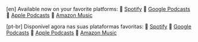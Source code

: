 [en] Available now on your favorite platforms:
🔗 [Spotify](https://open.spotify.com/episode/7EumVPrAkkuX4ynk8ArxTW?si=4a4qJxalRnO7gnm6oTkwSQ)
🔗 [Google Podcasts](https://podcasts.google.com/feed/aHR0cHM6Ly9hbmNob3IuZm0vcy9lZWQ0MzMwNC9wb2RjYXN0L3Jzcw/episode/M2ZhODc3ZTEtNGJlNy00ZTdkLThlNjYtMDk0Y2M0OTg3OTVk?sa=X&ved=0CAUQkfYCahcKEwjgxPCpstGEAxUAAAAAHQAAAAAQAQ)
🔗 [Apple Podcasts](https://podcasts.apple.com/us/podcast/3-the-synaptic-symposium-when-ai-entities-debate/id1726202957?i=1000641987747)
🔗 [Amazon Music](https://music.amazon.com.br/podcasts/3c26b9b8-8c0b-4937-aea3-20016d42e32f/episodes/1b9f94c3-1ae2-4f44-b536-867da02cee33/the-enigmatic-circuit-dispatches-from-tomorrow's-frontier-3-the-synaptic-symposium---when-ai-entities-debate)

[pt-br] Disponível agora nas suas plataformas favoritas:
🔗 [Spotify](https://open.spotify.com/episode/7bwsGiBgilPM8zEqyAiSR7?si=70CwWilMSQKYosQb1TXanQ)
🔗 [Google Podcasts](https://podcasts.google.com/feed/aHR0cHM6Ly9hbmNob3IuZm0vcy9lZWRiYWE1OC9wb2RjYXN0L3Jzcw/episode/NjIzM2EyZjQtNDg4Ny00YTY1LWEzZTEtYTZlYTFkOTMzMzU2?sa=X&ved=0CAUQkfYCahcKEwjY8OmzsdGEAxUAAAAAHQAAAAAQAQ)
🔗 [Apple Podcasts](https://podcasts.apple.com/us/podcast/3-o-simp%C3%B3sio-sin%C3%A1ptico-entidades-de-ia-debatem/id1726082075?i=1000641901754)
🔗 [Amazon Music](https://music.amazon.com.br/podcasts/bfa2619e-416e-4d2b-ada0-909a8913fa77/episodes/e39ceb4a-0a5c-48ea-b5a7-810aa665a2c7/o-circuito-enigm%C3%A1tico-relatos-do-futuro-iminente-3-o-simp%C3%B3sio-sin%C3%A1ptico-entidades-de-ia-debatem)

